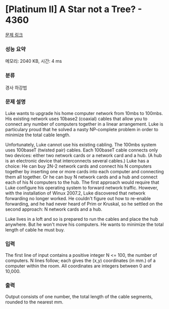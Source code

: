 # [Platinum II] A Star not a Tree? - 4360 

[문제 링크](https://www.acmicpc.net/problem/4360) 

### 성능 요약

메모리: 2040 KB, 시간: 4 ms

### 분류

경사 하강법

### 문제 설명

<p>Luke wants to upgrade his home computer network from 10mbs to 100mbs. His existing network uses 10base2 (coaxial) cables that allow you to connect any number of computers together in a linear arrangement. Luke is particulary proud that he solved a nasty NP-complete problem in order to minimize the total cable length.</p>

<p>Unfortunately, Luke cannot use his existing cabling. The 100mbs system uses 100baseT (twisted pair) cables. Each 100baseT cable connects only two devices: either two network cards or a network card and a hub. (A hub is an electronic device that interconnects several cables.) Luke has a choice: He can buy 2N-2 network cards and connect his N computers together by inserting one or more cards into each computer and connecting them all together. Or he can buy N network cards and a hub and connect each of his N computers to the hub. The first approach would require that Luke configure his operating system to forward network traffic. However, with the installation of Winux 2007.2, Luke discovered that network forwarding no longer worked. He couldn't figure out how to re-enable forwarding, and he had never heard of Prim or Kruskal, so he settled on the second approach: N network cards and a hub.</p>

<p>Luke lives in a loft and so is prepared to run the cables and place the hub anywhere. But he won't move his computers. He wants to minimize the total length of cable he must buy.</p>

### 입력 

 <p>The first line of input contains a positive integer N <= 100, the number of computers. N lines follow; each gives the (x,y) coordinates (in mm.) of a computer within the room. All coordinates are integers between 0 and 10,000.</p>

### 출력 

 <p>Output consists of one number, the total length of the cable segments, rounded to the nearest mm.</p>

